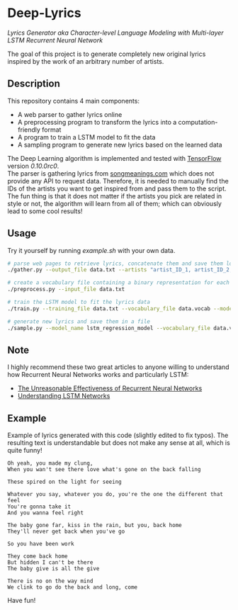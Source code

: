 # Deep-Lyrics
*Lyrics Generator aka Character-level Language Modeling with Multi-layer LSTM Recurrent Neural Network*

The goal of this project is to generate completely new original lyrics inspired by the work of an arbitrary number of artists.

## Description
This repository contains 4 main components:
* A web parser to gather lyrics online
* A preprocessing program to transform the lyrics into a computation-friendly format
* A program to train a LSTM model to fit the data
* A sampling program to generate new lyrics based on the learned data

The Deep Learning algorithm is implemented and tested with [TensorFlow](https://www.tensorflow.org/) version *0.10.0rc0*.  
The parser is gathering lyrics from [songmeanings.com](http://songmeanings.com/) which does not provide any API to request data. Therefore, it is needed to manually find the IDs of the artists you want to get inspired from and pass them to the script. The fun thing is that it does not matter if the artists you pick are related in style or not, the algorithm will learn from all of them; which can obviously lead to some cool results!

## Usage
Try it yourself by running *example.sh* with your own data.

```sh
# parse web pages to retrieve lyrics, concatenate them and save them locally in a single file
./gather.py --output_file data.txt --artists "artist_ID_1, artist_ID_2, artist_ID_3, artist_ID_4, artist_ID_5"

# create a vocabulary file containing a binary representation for each character
./preprocess.py --input_file data.txt

# train the LSTM model to fit the lyrics data
./train.py --training_file data.txt --vocabulary_file data.vocab --model_name lstm_regression_model

# generate new lyrics and save them in a file
./sample.py --model_name lstm_regression_model --vocabulary_file data.vocab --output_file sample.txt --seed "Oh yeah"
```

## Note
I highly recommend these two great articles to anyone willing to understand how Recurrent Neural Networks works and particularly LSTM:

* [The Unreasonable Effectiveness of Recurrent Neural Networks](http://karpathy.github.io/2015/05/21/rnn-effectiveness/)
* [Understanding LSTM Networks](http://colah.github.io/posts/2015-08-Understanding-LSTMs/)

## Example
Example of lyrics generated with this code (slightly edited to fix typos).
The resulting text is understandable but does not make any sense at all, which is quite funny!

```
Oh yeah, you made my clung,
When you wan't see there love what's gone on the back falling

These spired on the light for seeing

Whatever you say, whatever you do, you're the one the different that feel
You're gonna take it
And you wanna feel right

The baby gone far, kiss in the rain, but you, back home
They'll never get back when you've go

So you have been work

They come back home
But hidden I can't be there
The baby give is all the give

There is no on the way mind
We clink to go do the back and long, come
```

Have fun!
